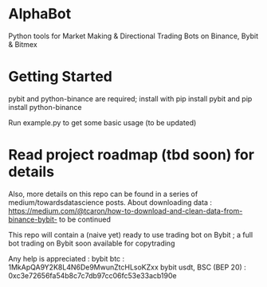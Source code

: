# AlphaBot
Python tools for Market Making &amp; Directional Trading Bots on Binance, Bybit &amp; Bitmex 

# Getting Started
pybit and python-binance are required; install with 
pip install pybit 
and 
pip install python-binance

Run example.py to get some basic usage (to be updated)

# Read project roadmap (tbd soon) for details
Also, more details on this repo can be found in a  series of medium/towardsdatascience posts.
About downloading data : https://medium.com/@tcaron/how-to-download-and-clean-data-from-binance-bybit-
to be continued

This repo will contain a (naive yet) ready to use trading bot on Bybit ; a full bot trading on Bybit soon available for copytrading

Any help is appreciated :
bybit btc : 1MkApQA9Y2K8L4N6De9MwunZtcHLsoKZxx
bybit usdt, BSC (BEP 20) : 0xc3e72656fa54b8c7c7db97cc06fc53e33acb190e
